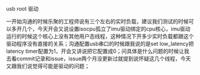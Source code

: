 usb root 驱动

一开始沟通的时候乐聚的工程师说有三个左右的实时负载，建议我们测试的时候可以多开几个，今天开会又说设置isocpu孤立了imu驱动绑定的cpu核心，imu驱动运行的时候这个核心上没有其他用户态线程，这种情况下开多少实时负载都跟这个驱动程序没有直接的关系；沟通配置usb串口的时候跟我说的是set low_latency把latency timer配置为1，开会又讲说把它配置成0；问具体是什么问题的时候让我去看commit记录和issue，issue两个月没更新过就提到说怀疑这几个线程，今天又跟我们说觉得可能是驱动的问题；